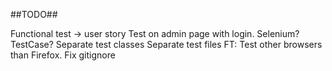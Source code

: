 ##TODO##

Functional test -> user story
Test on admin page with login. Selenium? TestCase?
Separate test classes
Separate test files
FT: Test other browsers than Firefox.
Fix gitignore
